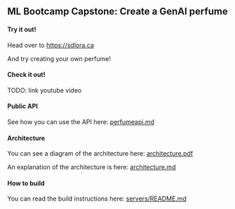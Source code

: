 ## ML Bootcamp Capstone: Create a GenAI perfume

#### Try it out!

Head over to https://sdlora.ca

And try creating your own perfume!

#### Check it out!

TODO: link youtube video

#### Public API

See how you can use the API here: [perfumeapi.md](perfumeapi.md)

#### Architecture

You can see a diagram of the architecture here: [architecture.pdf](architecture.pdf)

An explanation of the architecture is here: [architecture.md](architecture.md)

#### How to build

You can read the build instructions here: [servers/README.md](servers/README.md)